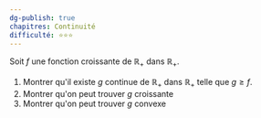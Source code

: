 ```yaml
---
dg-publish: true
chapitres: Continuité
difficulté: ⭐⭐⭐
---
```


Soit $f$ une fonction croissante de $\mathbb{R}_{+}$ dans $\mathbb{R}_{+}$.

1. Montrer qu'il existe $g$ continue de $\mathbb{R}_{+}$ dans $\mathbb{R}_{+}$ telle que $g\geq f$.
2. Montrer qu'on peut trouver $g$ croissante 
3. Montrer qu'on peut trouver $g$ convexe
